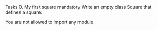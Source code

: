Tasks
0. My first square
mandatory
Write an empty class Square that defines a square:

You are not allowed to import any module
